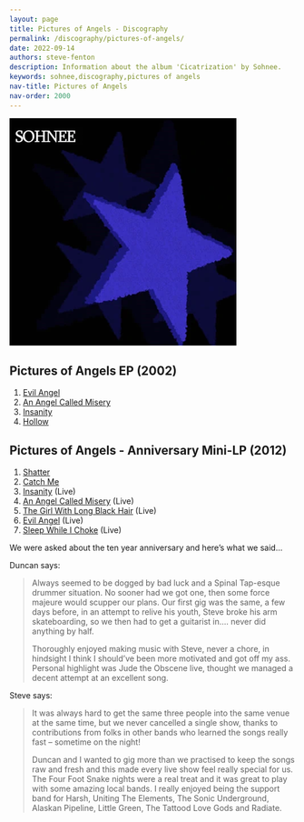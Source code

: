 ```yaml
---
layout: page
title: Pictures of Angels - Discography
permalink: /discography/pictures-of-angels/
date: 2022-09-14
authors: steve-fenton
description: Information about the album 'Cicatrization' by Sohnee.
keywords: sohnee,discography,pictures of angels
nav-title: Pictures of Angels
nav-order: 2000
---
```


![Sohnee - Pictures of Angels (2012)](/assets/img/sohnee-pictures-of-angels-2012.webp)

## Pictures of Angels EP (2002)

1. [Evil Angel](/lyrics/evil-angel/)
1. [An Angel Called Misery](/lyrics/angel-called-misery/)
1. [Insanity](/lyrics/insanity/)
1. [Hollow](/lyrics/hollow/)

## Pictures of Angels - Anniversary Mini-LP (2012)

1. [Shatter](/lyrics/shatter/)
1. [Catch Me](/lyrics/catch-me/)
1. [Insanity](/lyrics/insanity/) (Live)
1. [An Angel Called Misery](/lyrics/angel-called-misery/) (Live)
1. [The Girl With Long Black Hair](/lyrics/girl-with-long-black-hair/) (Live)
1. [Evil Angel](/lyrics/evil-angel/) (Live)
1. [Sleep While I Choke](/lyrics/sleep-while-i-choke/) (Live)

We were asked about the ten year anniversary and here’s what we said…

Duncan says:

> Always seemed to be dogged by bad luck and a Spinal Tap-esque drummer situation. No sooner had we got one, then some force majeure would scupper our plans. Our first gig was the same, a few days before, in an attempt to relive his youth, Steve broke his arm skateboarding, so we then had to get a guitarist in…. never did anything by half.
>
> Thoroughly enjoyed making music with Steve, never a chore, in hindsight I think I should’ve been more motivated and got off my ass. Personal highlight was Jude the Obscene live, thought we managed a decent attempt at an excellent song.

Steve says:

> It was always hard to get the same three people into the same venue at the same time, but we never cancelled a single show, thanks to contributions from folks in other bands who learned the songs really fast – sometime on the night!
>
> Duncan and I wanted to gig more than we practised to keep the songs raw and fresh and this made every live show feel really special for us. The Four Foot Snake nights were a real treat and it was great to play with some amazing local bands. I really enjoyed being the support band for Harsh, Uniting The Elements, The Sonic Underground, Alaskan Pipeline, Little Green, The Tattood Love Gods and Radiate.

